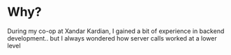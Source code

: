 # Why?
During my co-op at Xandar Kardian, I gained a bit of experience in backend development.. but I always wondered how server calls worked at a lower level
